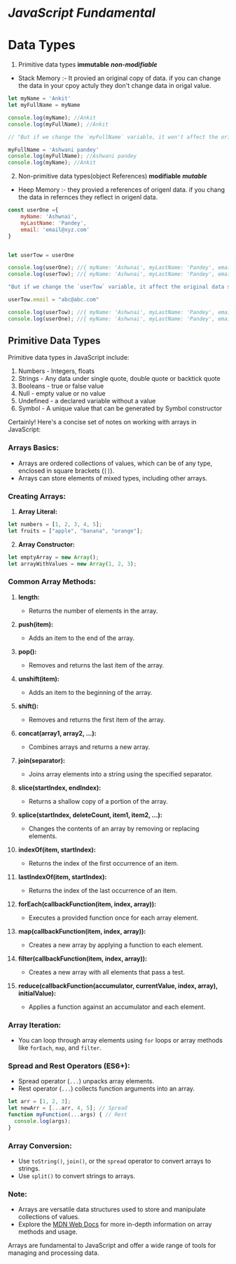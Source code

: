 #                      **_JavaScript Fundamental_**
# **Data Types**
1. Primitive data types **immutable** **_non-modifiable_** 
  - Stack Memory :- It provied an original copy of data. if you can change the data in your cpoy actuly they don't change data in origal value.

```js 
let myName = 'Ankit'
let myFullName = myName

console.log(myName); //Ankit
console.log(myFullName); //Ankit

// "But if we change the `myFullName` variable, it won't affect the original data stored in `myName`."

myFullName = 'Ashwani pandey'
console.log(myFullName); //Ashwani pandey
console.log(myName); //Ankit
```

2. Non-primitive data types(object References) **modifiable** **_mutable_**
- Heep Memory :- they provied a references of origenl data. if you chang the data in refernces they reflect in origenl data.

```js
const userOne ={
    myName: 'Ashwnai',
    myLastName: 'Pandey',
    email: 'email@xyz.com'
}


let userTow = userOne

console.log(userOne); //{ myName: 'Ashwnai', myLastName: 'Pandey', email: 'email@xyz.com' }
console.log(userTow); //{ myName: 'Ashwnai', myLastName: 'Pandey', email: 'email@xyz.com' }

"But if we change the `userTow` variable, it affect the original data stored in `userOne`."

userTow.email = "abc@abc.com"

console.log(userTow); //{ myName: 'Ashwnai', myLastName: 'Pandey', email: 'abc@abc.com' }
console.log(userOne); //{ myName: 'Ashwnai', myLastName: 'Pandey', email: 'abc@abc.com' }
```

## Primitive Data Types
Primitive data types in JavaScript include:
1. Numbers - Integers, floats
2. Strings - Any data under single quote, double quote or backtick quote
3. Booleans - true or false value
4. Null - empty value or no value
5. Undefined - a declared variable without a value
6. Symbol - A unique value that can be generated by Symbol constructor


Certainly! Here's a concise set of notes on working with arrays in JavaScript:

### Arrays Basics:

- Arrays are ordered collections of values, which can be of any type, enclosed in square brackets (`[]`).
- Arrays can store elements of mixed types, including other arrays.

### Creating Arrays:

1. **Array Literal:**

```javascript
let numbers = [1, 2, 3, 4, 5];
let fruits = ["apple", "banana", "orange"];
```

2. **Array Constructor:**

```javascript
let emptyArray = new Array();
let arrayWithValues = new Array(1, 2, 3);
```

### Common Array Methods:

1. **length:**
   - Returns the number of elements in the array.

2. **push(item):**
   - Adds an item to the end of the array.

3. **pop():**
   - Removes and returns the last item of the array.

4. **unshift(item):**
   - Adds an item to the beginning of the array.

5. **shift():**
   - Removes and returns the first item of the array.

6. **concat(array1, array2, ...):**
   - Combines arrays and returns a new array.

7. **join(separator):**
   - Joins array elements into a string using the specified separator.

8. **slice(startIndex, endIndex):**
   - Returns a shallow copy of a portion of the array.

9. **splice(startIndex, deleteCount, item1, item2, ...):**
   - Changes the contents of an array by removing or replacing elements.

10. **indexOf(item, startIndex):**
    - Returns the index of the first occurrence of an item.

11. **lastIndexOf(item, startIndex):**
    - Returns the index of the last occurrence of an item.

12. **forEach(callbackFunction(item, index, array)):**
    - Executes a provided function once for each array element.

13. **map(callbackFunction(item, index, array)):**
    - Creates a new array by applying a function to each element.

14. **filter(callbackFunction(item, index, array)):**
    - Creates a new array with all elements that pass a test.

15. **reduce(callbackFunction(accumulator, currentValue, index, array), initialValue):**
    - Applies a function against an accumulator and each element.

### Array Iteration:

- You can loop through array elements using `for` loops or array methods like `forEach`, `map`, and `filter`.

### Spread and Rest Operators (ES6+):

- Spread operator (`...`) unpacks array elements.
- Rest operator (`...`) collects function arguments into an array.

```javascript
let arr = [1, 2, 3];
let newArr = [...arr, 4, 5]; // Spread
function myFunction(...args) { // Rest
  console.log(args);
}
```

### Array Conversion:

- Use `toString()`, `join()`, or the `spread` operator to convert arrays to strings.
- Use `split()` to convert strings to arrays.

### Note:

- Arrays are versatile data structures used to store and manipulate collections of values.
- Explore the [MDN Web Docs](https://developer.mozilla.org/en-US/docs/Web/JavaScript/Reference/Global_Objects/Array) for more in-depth information on array methods and usage.

Arrays are fundamental to JavaScript and offer a wide range of tools for managing and processing data.